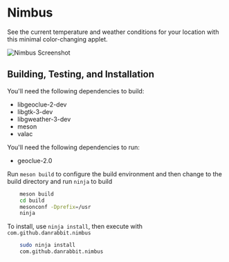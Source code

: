 # Nimbus

See the current temperature and weather conditions for your location with this minimal color-changing applet.

![Nimbus Screenshot](https://raw.github.com/danrabbit/nimbus/master/data/screenshot.png)

## Building, Testing, and Installation

You'll need the following dependencies to build:

* libgeoclue-2-dev
* libgtk-3-dev
* libgweather-3-dev
* meson
* valac

You'll need the following dependencies to run:

* geoclue-2.0

Run `meson build` to configure the build environment and then change to the build directory and run `ninja` to build

```bash
    meson build
    cd build
    mesonconf -Dprefix=/usr
    ninja
```

To install, use `ninja install`, then execute with `com.github.danrabbit.nimbus`

```bash
    sudo ninja install
    com.github.danrabbit.nimbus
```
